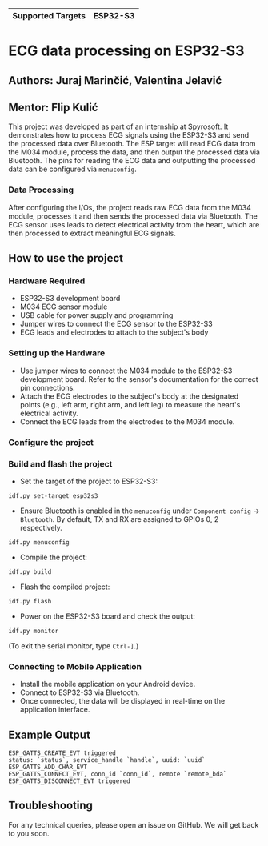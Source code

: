 | Supported Targets | ESP32-S3 |
| ----------------- | -------- |

#  ECG data processing on ESP32-S3  

## Authors: Juraj Marinčić, Valentina Jelavić
## Mentor: Flip Kulić

This project was developed as part of an internship at Spyrosoft. It demonstrates how to process ECG signals using the ESP32-S3 and send the processed data over Bluetooth. The ESP target will read ECG data from the M034 module, process the data, and then output the processed data via Bluetooth. The pins for reading the ECG data and outputting the processed data can be configured via `menuconfig`. 

### Data Processing

After configuring the I/Os, the project reads raw ECG data from the M034 module, processes it and then sends the processed data via Bluetooth. The ECG sensor uses leads to detect electrical activity from the heart, which are then processed to extract meaningful ECG signals.

## How to use the project

### Hardware Required

* ESP32-S3 development board 
* M034 ECG sensor module 
* USB cable for power supply and programming
* Jumper wires to connect the ECG sensor to the ESP32-S3
* ECG leads and electrodes to attach to the subject's body

### Setting up the Hardware

* Use jumper wires to connect the M034 module to the ESP32-S3 development board. Refer to the sensor's documentation for the correct pin connections.
* Attach the ECG electrodes to the subject's body at the designated points (e.g., left arm, right arm, and left leg) to measure the heart's electrical activity.
* Connect the ECG leads from the electrodes to the M034 module.

### Configure the project

### Build and flash the project

* Set the target of the project to ESP32-S3:
```
idf.py set-target esp32s3
```
* Ensure Bluetooth is enabled in the `menuconfig` under `Component config` -> `Bluetooth`. By default, TX and RX are assigned to GPIOs 0, 2 respectively.
```
idf.py menuconfig
```
* Compile the  project:
```
idf.py build
```
* Flash the compiled project:
```
idf.py flash
```
* Power on the ESP32-S3 board and check the output:
```
idf.py monitor
```
(To exit the serial monitor, type ``Ctrl-]``.)

### Connecting to Mobile Application

* Install the mobile application on your Android device.
* Connect to ESP32-S3 via Bluetooth.
* Once connected, the data will be displayed in real-time on the application interface.

## Example Output
```
ESP_GATTS_CREATE_EVT triggered
status: `status`, service_handle `handle`, uuid: `uuid`
ESP_GATTS_ADD_CHAR_EVT
ESP_GATTS_CONNECT_EVT, conn_id `conn_id`, remote `remote_bda`
ESP_GATTS_DISCONNECT_EVT triggered
```

## Troubleshooting
For any technical queries, please open an issue on GitHub. We will get back to you soon.
